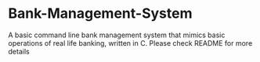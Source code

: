 # Bank-Management-System
A basic command line bank management system that mimics basic operations of real life banking, written in C. Please check README for more details
